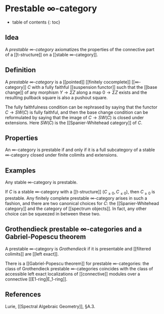 # Prestable ∞-category
* table of contents
{: toc}

## Idea

A _prestable ∞-category_ axiomatizes the properties
of the connective part of a [[t-structure]] on a [[stable ∞-category]].

## Definition

A _prestable ∞-category_ is a [[pointed]] [[finitely cocomplete]] [[∞-category]] $C$ with a fully faithful [[suspension functor]] such that the [[base change]] of any morphism $Y\to\Sigma Z$ along a map $0\to\Sigma Z$ exists and the resulting pullback square is also a pushout square.

The fully faithfulness condition can be rephrased
by saying that the functor $C\to SW(C)$ is fully faithful,
and then the base change condition can be reformulated
by saying that the image of $C\to SW(C)$ is closed under extensions.
Here $SW(C)$ is the [[Spanier-Whitehead category]] of $C$.

## Properties

An ∞-category is prestable if and only if it is a full subcategory of a stable ∞-category closed under finite colimits and extensions.

## Examples

Any stable ∞-category is prestable.

If $C$ is a stable ∞-category with a [[t-structure]] $(C_{\ge0},C_{\le0})$, then $C_{\ge0}$ is prestable.
Any finitely complete prestable ∞-category arises in such a fashion, and there are two canonical choices for $C$:
the [[Spanier-Whitehead category]] and the category of [[spectrum objects]].
In fact, any other choice can be squeezed in between these two.

## Grothendieck prestable ∞-categories and a Gabriel-Popescu theorem

A prestable ∞-category is _Grothendieck_ if it is presentable
and [[filtered colimits]] are [[left exact]].

There is a [[Gabriel-Popescu theorem]] for prestable ∞-categories:
the class of Grothendieck prestable ∞-categories
coincides with the class of accessible left exact localizations
of [[connective]] modules over a connective [[E1-ring|E_1-ring]].

## References

Lurie, [[Spectral Algebraic Geometry]], §A.3.
